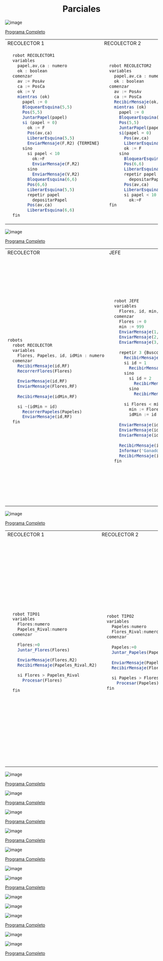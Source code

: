 <h1 align="center"> Parciales </h1>

![image](https://user-images.githubusercontent.com/55964635/139561964-55572c5d-c0de-4525-958e-bfeb9f2f0a97.png)

[Programa Completo](https://github.com/Fabian-Martinez1/Taller-de-Programacion/blob/main/Parciales%20Concurrente/ParcialA.ri)


<table>
<tr>
<td> RECOLECTOR 1 </td> <td> RECOLECTOR 2 </td><td> Asignaciones </td> <td> Areas </td>
</tr>
<tr>
<td>
 
```js
  robot RECOLECTOR1
  variables
    papel,av,ca : numero
    ok : boolean
  comenzar
    av := PosAv
    ca := PosCa
    ok := V
    mientras (ok)
      papel := 0
      BloquearEsquina(5,5)
      Pos(5,5)
      JuntarPapel(papel)
      si (papel = 0)
        ok := F
        Pos(av,ca)
        LiberarEsquina(5,5)
        EnviarMensaje(F,R2) {TERMINE}
      sino
        si papel < 10
          ok:=F
          EnviarMensaje(F,R2)
        sino
          EnviarMensaje(V,R2)
        BloquearEsquina(6,6)
        Pos(6,6)
        LiberarEsquina(5,5)
        repetir papel
          depositarPapel
        Pos(av,ca)
        LiberarEsquina(6,6)
  fin
```
</td>
<td>
 

```js
  robot RECOLECTOR2
  variables
    papel,av,ca : numero
    ok : boolean
  comenzar
    av := PosAv
    ca := PosCa
    RecibirMensaje(ok,R1)
    mientras (ok)
      papel := 0
      BloquearEsquina(5,5)
      Pos(5,5)
      JuntarPapel(papel)
      si(papel = 0)
        Pos(av,ca)
        LiberarEsquina(5,5)
        ok := F
      sino
        BloquearEsquina(6,6)
        Pos(6,6)
        LiberarEsquina(5,5)
        repetir papel
          depositarPapel
        Pos(av,ca)
        LiberarEsquina(6,6)
        si papel < 10
          ok:=F
  fin
```
 
</td>
 <td>
 

```js
variables 
  R1 : RECOLECTOR1
  R2 : RECOLECTOR2
comenzar 
  AsignarArea(R1,jardin)
  AsignarArea(R1,deposito)
  AsignarArea(R1,area1)

  AsignarArea(R2,jardin)
  AsignarArea(R2,deposito)
  AsignarArea(R2,area2)

  Iniciar(R1,1,1)
  Iniciar(R2, 2, 2)
fin
```
 
</td>
 
<td>

```js
programa Parcial3fecha
procesos
{________________________________________________}
  proceso JuntarPapel(ES papel : numero)
  comenzar
    mientras (HayPapelEnLaEsquina) & (papel < 10)
      tomarPapel
      papel :=  papel + 1
  fin
{________________________________________________}
areas
  jardin : AreaC(5,5,5,5)
  deposito : AreaC(6,6,6,6)

  area1 : AreaP(1,1,1,1)
  area2 : AreaP(2,2,2,2)
 
```
 
</td>
 
</tr>
 
</table>



![image](https://user-images.githubusercontent.com/55964635/139564880-4e5006c8-c7c5-43a8-9a7b-0ff2193f8850.png)
 
 [Programa Completo](https://github.com/Fabian-Martinez1/Taller-de-Programacion/blob/main/Parciales%20Concurrente/OtroParcialFecha2.ri)
 
</table>

<table>
<tr>
<td> RECOLECTOR </td> <td> JEFE </td><td> Asignaciones </td> <td> Areas </td>
</tr>
<tr>
<td>
 
```js
robots
  robot RECOLECTOR
  variables
    Flores, Papeles, id, idMin : numero
  comenzar
    RecibirMensaje(id,RF)
    RecorrerFlores(Flores)

    EnviarMensaje(id,RF)
    EnviarMensaje(Flores,RF)
    
    RecibirMensaje(idMin,RF)

    si ~(idMin = id)
      RecorrerPapeles(Papeles)
      EnviarMensaje(id,RF) 
  fin
```
</td>
<td>
 

```js
  robot JEFE
  variables
    Flores, id, min, idMin : numero
  comenzar
    Flores := 0
    min := 999
    EnviarMensaje(1,R1)
    EnviarMensaje(2,R2)
    EnviarMensaje(3,R3)
    
    repetir 3 {Busco el minimo}
      RecibirMensaje(id,*)
      si id = 1
        RecibirMensaje(Flores,R1)
      sino
        si id = 2
          RecibirMensaje(Flores,R2)
        sino
          RecibirMensaje(Flores,R3)
          
      si Flores < min
        min := Flores
        idMin := id
            
    EnviarMensaje(idMin,R1)
    EnviarMensaje(idMin,R2)
    EnviarMensaje(idMin,R3)
      
    RecibirMensaje(id,*)
    Informar('GanadorRobot',id)
    RecibirMensaje(id,*)
  fin
```
 
</td>
 <td>
 

```js
variables
  R1 : RECOLECTOR
  R2 : RECOLECTOR
  R3 : RECOLECTOR
  RF : JEFE
comenzar
  AsignarArea(R1, area1)
  AsignarArea(R2, area2)
  AsignarArea(R3, area3)
  AsignarArea(RF, areaF)
  
  Iniciar(R1,5,1)
  Iniciar(R2,6,1)
  Iniciar(R3,7,1)
  Iniciar(RF,1,1)
fin
```
 
</td>
 
<td>

```js
{______________________________________________}
  proceso juntarF(ES flores:numero) 
  comenzar
    mientras HayFlorEnLaEsquina
      tomarFlor
      flores:=flores + 1
  fin
{______________________________________________}
  proceso juntarP (ES papeles:numero)
  comenzar
    mientras HayPapelEnLaEsquina
      tomarPapel
      papeles:=papeles + 1
  fin  
{______________________________________________}
  proceso RecorrerFlores(ES Flores:numero)
  variables
    av,ca:numero
  comenzar
    av := PosAv
    ca := PosCa
    repetir 9
      juntarF(Flores)
      mover
    juntarF(Flores)
    Pos(av,ca)
  fin
{______________________________________________}
  proceso RecorrerPapeles(ES Papeles:numero)
  variables
    av,ca:numero
  comenzar
    av := PosAv
    ca := PosCa
    repetir 9
      juntarP(Papeles)
      mover
    juntarP(Papeles)
    Pos(av,ca)
  fin
{______________________________________________}
areas 
  area1 : AreaP(5,1,5,10)
  area2 : AreaP(6,1,6,10)
  area3 : AreaP(7,1,7,10)
  areaF : AreaP(1,1,1,1)
```
 
</td>
 
</tr>
 
</table>

![image](https://user-images.githubusercontent.com/55964635/139567244-a2e8c3ef-8604-4861-81a3-3d6503d1c98b.png)

[Programa Completo](https://github.com/Fabian-Martinez1/Taller-de-Programacion/blob/main/Parciales%20Concurrente/Parcial%201.ri)

<table>
<tr>
<td> RECOLECTOR 1 </td> <td> RECOLECTOR 2 </td><td> Asignaciones </td> <td> Areas </td>
</tr>
<tr>
<td>
 
```js
  robot TIPO1
  variables
    Flores:numero
    Papeles_Rival:numero
  comenzar
    
    Flores:=0
    Juntar_Flores(Flores)

    EnviarMensaje(Flores,R2)
    RecibirMensaje(Papeles_Rival,R2)

    si Flores > Papeles_Rival
      Procesar(Flores)

  fin
```
</td>
<td>
 

```js
  robot TIPO2
  variables
    Papeles:numero
    Flores_Rival:numero
  comenzar
    
    Papeles:=0
    Juntar_Papeles(Papeles)
    
    EnviarMensaje(Papeles,R1)
    RecibirMensaje(Flores_Rival,R1)

    si Papeles > Flores_Rival
      Procesar(Papeles)
  fin
```
 
</td>
 <td>
 

```js
variables
  R1: TIPO1
  R2: TIPO2
comenzar
  AsignarArea (R1,esquina)
  AsignarArea (R1,esquinaR1)
  AsignarArea (R1,area)

  AsignarArea (R2,esquina)
  AsignarArea (R2,esquinaR2)
  AsignarArea (R2,area)
  
  Iniciar (R1,2,2)
  Iniciar (R2,3,3)
fin
```
 
</td>
 
<td>

```js
{______________________________________________}
  proceso juntarFlores(ES Flor:numero)
  comenzar
    mientras (HayFlorEnLaEsquina)
      tomarFlor
      Flor:= Flor + 1
  fin
{______________________________________________}
  proceso Juntar_Flores(ES Flores:numero)
  comenzar
    BloquearEsquina(50,50)
    Pos (50,50) 
    juntarFlores(Flores)
    Pos (2,2)
    LiberarEsquina(50,50)
  fin
{______________________________________________}
  proceso juntarPapeles(ES Papel:numero)
  comenzar
    mientras (HayPapelEnLaEsquina)
      tomarPapel
      Papel:= Papel + 1
  fin

{______________________________________________}
  proceso Juntar_Papeles(ES Papeles:numero)
  comenzar
    BloquearEsquina(50,50)
    Pos (50,50) 
    juntarPapeles(Papeles)
    Pos(3,3)
    LiberarEsquina(50,50)
  fin
{______________________________________________}
  proceso Procesar(E objetos:numero)
  comenzar
    Informar(objetos)
    Pos(1,5)
    derecha
    repetir objetos
      mover
  fin
```
 
</td>
 
</tr>

 
 
</table>

![image](https://user-images.githubusercontent.com/55964635/139568404-7b27995d-cc88-4fdb-900c-8bc98be9d1bc.png)

 
[Programa Completo](https://github.com/Fabian-Martinez1/Taller-de-Programacion/blob/main/Parciales%20Concurrente/Parcial%202.ri)
 
![image](https://user-images.githubusercontent.com/55964635/139593996-6ad1db51-25b4-4dc1-bc6f-7ff228f3bc3a.png)

[Programa Completo](https://github.com/Fabian-Martinez1/Taller-de-Programacion/blob/main/Parciales%20Concurrente/Parcial%203.ri)

![image](https://user-images.githubusercontent.com/55964635/139596505-9e6db15e-b28a-48d9-96f1-05dc5cb12cec.png)

[Programa Completo](https://github.com/Fabian-Martinez1/Taller-de-Programacion/blob/main/Parciales%20Concurrente/Parcial4.ri)

![image](https://user-images.githubusercontent.com/55964635/139596863-a9466a41-4072-4d3e-a512-485da09b3d6b.png)

[Programa Completo](https://github.com/Fabian-Martinez1/Taller-de-Programacion/blob/main/Parciales%20Concurrente/Parcial5.ri)

![image](https://user-images.githubusercontent.com/55964635/139598426-32e90e1c-1609-4ddd-b512-44ab1bf35f88.png)

[Programa Completo](https://github.com/Fabian-Martinez1/Taller-de-Programacion/blob/main/Parciales%20Concurrente/Parcial6.ri)

![image](https://user-images.githubusercontent.com/55964635/139601708-de783c04-5af1-4579-ba03-b88e9163a7ac.png)

![image](https://user-images.githubusercontent.com/55964635/139601717-14515c6d-314e-4124-9c41-7c0b45ff26a1.png)

[Programa Completo](https://github.com/Fabian-Martinez1/Taller-de-Programacion/blob/main/Parciales%20Concurrente/Parcial10.ri)

![image](https://user-images.githubusercontent.com/55964635/139605763-35fa58dd-c790-4a58-b874-90f0ba2f6f53.png)

![image](https://user-images.githubusercontent.com/55964635/139607385-f3619fc5-eb58-4c7b-bf5f-d036abbcf4b3.png)

![image](https://user-images.githubusercontent.com/55964635/139607414-bef24d5e-ba83-4cb7-bd19-46797cb49881.png)

[Programa Completo](https://github.com/Fabian-Martinez1/Taller-de-Programacion/blob/main/Parciales%20Concurrente/Parcial16.ri)

![image](https://user-images.githubusercontent.com/55964635/139614826-3c64674d-36ea-4372-ac2f-1db6327e3ec4.png)

![image](https://user-images.githubusercontent.com/55964635/139614850-9c5c4c2d-0496-4cbe-a653-54a85c0b2361.png)

[Programa Completo](https://github.com/Fabian-Martinez1/Taller-de-Programacion/blob/main/Parciales%20Concurrente/Parcial21.ri)



